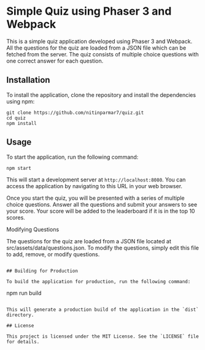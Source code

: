 # Simple Quiz using Phaser 3 and Webpack

This is a simple quiz application developed using Phaser 3 and Webpack. All the questions for the quiz are loaded from a JSON file which can be fetched from the server. The quiz consists of multiple choice questions with one correct answer for each question.

## Installation

To install the application, clone the repository and install the dependencies using npm:

```
git clone https://github.com/nitinparmar7/quiz.git
cd quiz
npm install
```

## Usage

To start the application, run the following command:

```
npm start
```

This will start a development server at `http://localhost:8080`. You can access the application by navigating to this URL in your web browser.

Once you start the quiz, you will be presented with a series of multiple choice questions. Answer all the questions and submit your answers to see your score. Your score will be added to the leaderboard if it is in the top 10 scores.

Modifying Questions

The questions for the quiz are loaded from a JSON file located at src/assets/data/questions.json. To modify the questions, simply edit this file to add, remove, or modify questions.
```

## Building for Production

To build the application for production, run the following command:

```
npm run build
```

This will generate a production build of the application in the `dist` directory.

## License

This project is licensed under the MIT License. See the `LICENSE` file for details.
